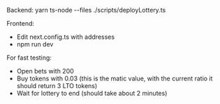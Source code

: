Backend: yarn ts-node --files ./scripts/deployLottery.ts

Frontend:
- Edit next.config.ts with addresses
- npm run dev

For fast testing:
- Open bets with 200
- Buy tokens with 0.03 (this is the matic value, with the current ratio it should return 3 LTO tokens)
- Wait for lottery to end (should take about 2 minutes)

